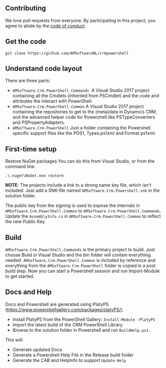 ## Contributing
We love pull requests from everyone. By participating in this project, you agree to abide by the [code of conduct](CODE_OF_CONDUCT.md).

## Get the code
```git clone https://github.com/AMSoftwareNL/crmpowershell```

## Understand code layout
There are three parts: 
- `AMSoftware.Crm.PowerShell.Commands`  
  A Visual Studio 2017 project containing all the Cmdlets (inherited from PSCmdlet) and the code and attributes the interact with PowerShell.
- `AMSoftware.Crm.PowerShell.Common`
  A Visual Studio 2017 project containing the repositories to get to the (meta)data in Dynamics CRM, and the advanced helper code for Powershell like PSTypeConverters and PSPropertyAdapters.
- `AMSoftware.Crm.PowerShell`
  Just a folder containing the Powershell specific support files like the PDS1, Types.ps1xml and Format.ps1xml.

## First-time setup
Restore NuGet packages.You can do this from Visual Studio, or from the command line.

```.\.nuget\NuGet.exe restore```

**NOTE**: 
The projects include a link to a strong name key file, which isn't included. 
Just add a SNK-file named `AMSoftware.Crm.Powershell.snk` in the solution folder. 

The public key from the signing is used to expose the internals in `AMSoftware.Crm.PowerShell.Common` to `AMSoftware.Crm.PowerShell.Commands`. 
Update the `AssemblyInfo.cs` in `AMSoftware.Crm.PowerShell.Common` to reflect the new Public Key.

## Build
`AMSoftware.Crm.PowerShell.Commands` is the primary project to build. Just choose Build in Visual Studio and the bin folder will contain everything needed. `AMSoftware.Crm.PowerShell.Common` is included by reference and everything from the `AMSoftware.Crm.PowerShell` folder is copied in a post build step.
Now you can start a Powershell session and run Import-Module to get started.

## Docs and Help
Docs and Powershell are generated using PlatyPS (https://www.powershellgallery.com/packages/platyPS/). 
* Install PlatyPS from the PowerShell Gallery: `Install-Module -PlatyPS`
* Import the latest build of the CRM PowerShell Library
* Browse to the solution folder in Powershell and run `BuildHelp.ps1`. 

This will:
* Generate updated Docs
* Generate a Powershell Help File in the Release build folder
* Generate the CAB and HelpInfo to support `Update-Help`
